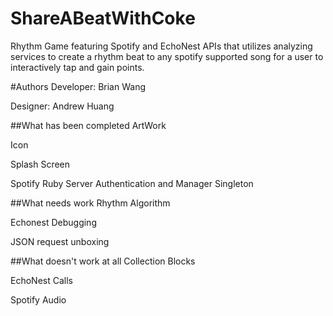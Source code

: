 ShareABeatWithCoke
==================

Rhythm Game featuring Spotify and EchoNest APIs that utilizes analyzing services to create a rhythm beat to any spotify supported song for a user to interactively tap and gain points.

#Authors
Developer: Brian Wang

Designer: Andrew Huang

##What has been completed
ArtWork

Icon

Splash Screen

Spotify Ruby Server Authentication and Manager Singleton

##What needs work
Rhythm Algorithm

Echonest Debugging

JSON request unboxing

##What doesn't work at all
Collection Blocks

EchoNest Calls

Spotify Audio

